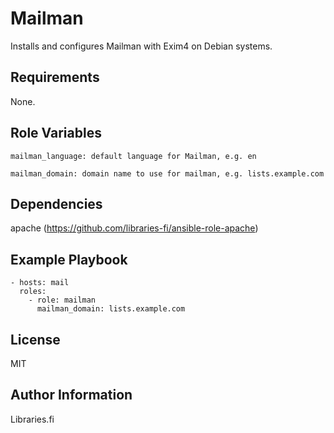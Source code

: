 Mailman
=========

Installs and configures Mailman with Exim4 on Debian systems.

Requirements
------------

None.

Role Variables
--------------

    mailman_language: default language for Mailman, e.g. en

    mailman_domain: domain name to use for mailman, e.g. lists.example.com 

Dependencies
------------

apache (https://github.com/libraries-fi/ansible-role-apache)

Example Playbook
----------------

```
- hosts: mail
  roles:
    - role: mailman
      mailman_domain: lists.example.com
```

License
-------

MIT

Author Information
------------------

Libraries.fi
